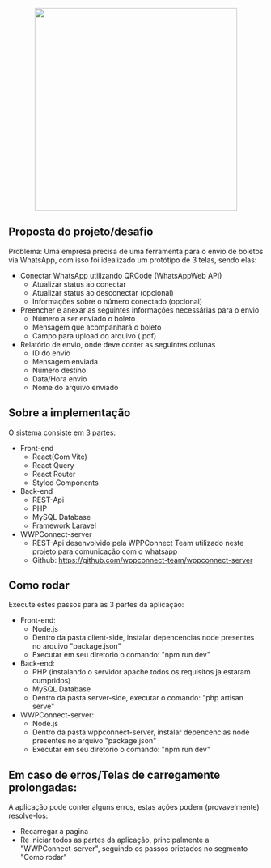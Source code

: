 <p align="center"><a href="https://www.aquicob.com.br/" target="_blank"><img src="https://www.aquicob.com.br/assets/img/logo/logo1.png" width="400"></a></p>

## Proposta do projeto/desafio

Problema:  Uma empresa precisa de uma ferramenta para o envio de boletos via WhatsApp, com isso foi idealizado um protótipo de 3 telas, sendo elas: 
 
- Conectar WhatsApp utilizando QRCode (WhatsAppWeb API)
  - Atualizar status ao conectar
  - Atualizar status ao desconectar (opcional)
  - Informações sobre o número conectado (opcional)
- Preencher e anexar as seguintes informações necessárias para o envio
  - Número a ser enviado o boleto
  - Mensagem que acompanhará o boleto
  - Campo para upload do arquivo (.pdf)
- Relatório de envio, onde deve conter as seguintes colunas
  - ID do envio
  - Mensagem enviada
  - Número destino
  - Data/Hora envio
  - Nome do arquivo enviado

## Sobre a implementação

O sistema consiste em 3 partes: 

- Front-end
  - React(Com Vite)
  - React Query
  - React Router
  - Styled Components
- Back-end
  - REST-Api
  - PHP
  - MySQL Database
  - Framework Laravel
- WWPConnect-server
  - REST-Api desenvolvido pela WPPConnect Team utilizado neste projeto para comunicação com o whatsapp
  - Github: https://github.com/wppconnect-team/wppconnect-server

## Como rodar

Execute estes passos para as 3 partes da aplicação:

- Front-end: 
  - Node.js
  - Dentro da pasta client-side, instalar depencencias node presentes no arquivo "package.json"
  - Executar em seu diretorio o comando: "npm run dev"
- Back-end:
  - PHP (instalando o servidor apache todos os requisitos ja estaram cumpridos)
  - MySQL Database
  - Dentro da pasta server-side, executar o comando: "php artisan serve"
- WWPConnect-server:
  - Node.js
  - Dentro da pasta wppconnect-server, instalar depencencias node presentes no arquivo "package.json"
  - Executar em seu diretorio o comando: "npm run dev"

## Em caso de erros/Telas de carregamente prolongadas:

A aplicação pode conter alguns erros, estas ações podem (provavelmente) resolve-los:
- Recarregar a pagina
- Re iniciar todos as partes da aplicação, principalmente a "WWPConnect-server", seguindo os passos orietados no segmento "Como rodar"
